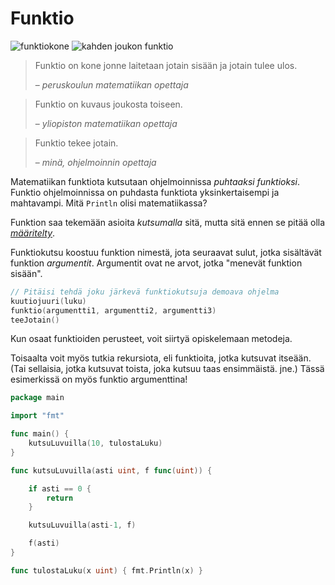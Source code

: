 # Funktio

![funktiokone](https://upload.wikimedia.org/wikipedia/commons/thumb/3/3b/Function_machine2.svg/243px-Function_machine2.svg.png)
![kahden joukon funktio](https://upload.wikimedia.org/wikipedia/commons/thumb/d/df/Function_color_example_3.svg/223px-Function_color_example_3.svg.png)

> Funktio on kone jonne laitetaan jotain sisään ja jotain tulee ulos.
>
> – _peruskoulun matematiikan opettaja_

<!-- -->
> Funktio on kuvaus joukosta toiseen.
>
> – _yliopiston matematiikan opettaja_

<!-- -->
> Funktio tekee jotain.
>
> – _minä, ohjelmoinnin opettaja_

Matematiikan funktiota kutsutaan ohjelmoinnissa _puhtaaksi funktioksi_. Funktio ohjelmoinnissa on puhdasta funktiota yksinkertaisempi ja mahtavampi. Mitä `Println` olisi matematiikassa?

Funktion saa tekemään asioita _kutsumalla_ sitä, mutta sitä ennen se pitää olla [_määritelty_](func.md).

Funktiokutsu koostuu funktion nimestä, jota seuraavat sulut, jotka sisältävät funktion _argumentit_. Argumentit ovat ne arvot, jotka "menevät funktion sisään".

```Go
// Pitäisi tehdä joku järkevä funktiokutsuja demoava ohjelma
kuutiojuuri(luku)
funktio(argumentti1, argumentti2, argumentti3)
teeJotain()
```

Kun osaat funktioiden perusteet, voit siirtyä opiskelemaan metodeja.

Toisaalta voit myös tutkia rekursiota, eli funktioita, jotka kutsuvat itseään. (Tai sellaisia, jotka kutsuvat toista, joka kutsuu taas ensimmäistä. jne.) Tässä esimerkissä on myös funktio argumenttina!

```Go
package main

import "fmt"

func main() {
    kutsuLuvuilla(10, tulostaLuku)
}

func kutsuLuvuilla(asti uint, f func(uint)) {

    if asti == 0 {
        return
    }

    kutsuLuvuilla(asti-1, f)

    f(asti)
}

func tulostaLuku(x uint) { fmt.Println(x) }
```
